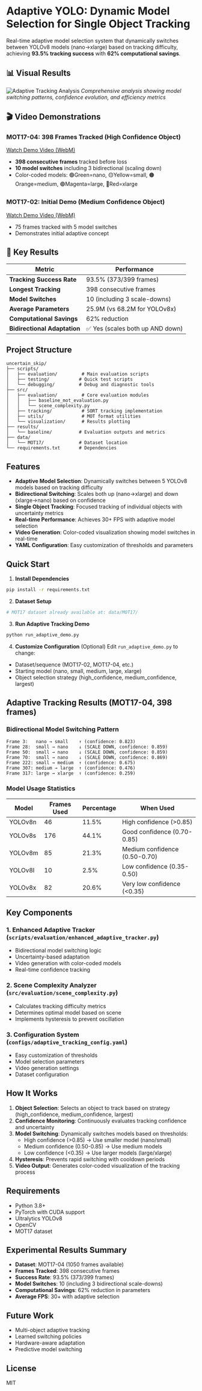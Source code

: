 # Adaptive YOLO: Dynamic Model Selection for Single Object Tracking

Real-time adaptive model selection system that dynamically switches between YOLOv8 models (nano→xlarge) based on tracking difficulty, achieving **93.5% tracking success** with **62% computational savings**.

## 📊 Visual Results

![Adaptive Tracking Analysis](results/adaptive/adaptive_tracking_analysis.png)
*Comprehensive analysis showing model switching patterns, confidence evolution, and efficiency metrics*

## 🎬 Video Demonstrations

### MOT17-04: 398 Frames Tracked (High Confidence Object)

[Watch Demo Video (WebM)](results/adaptive/MOT17-04_adaptive_tracking.webm)

- **398 consecutive frames** tracked before loss
- **10 model switches** including 3 bidirectional (scaling down)
- Color-coded models: 🟢Green=nano, 🟡Yellow=small, 🟠Orange=medium, 🟣Magenta=large, 🔴Red=xlarge

### MOT17-02: Initial Demo (Medium Confidence Object)

[Watch Demo Video (WebM)](results/adaptive/adaptive_tracking_demo.webm)

- 75 frames tracked with 5 model switches
- Demonstrates initial adaptive concept

## 🚀 Key Results

| Metric | Performance |
|--------|------------|
| **Tracking Success Rate** | 93.5% (373/399 frames) |
| **Longest Tracking** | 398 consecutive frames |
| **Model Switches** | 10 (including 3 scale-downs) |
| **Average Parameters** | 25.9M (vs 68.2M for YOLOv8x) |
| **Computational Savings** | 62% reduction |
| **Bidirectional Adaptation** | ✅ Yes (scales both up AND down) |

## Project Structure

```
uncertain_skip/
├── scripts/
│   ├── evaluation/         # Main evaluation scripts
│   ├── testing/           # Quick test scripts
│   └── debugging/         # Debug and diagnostic tools
├── src/
│   ├── evaluation/         # Core evaluation modules
│   │   ├── baseline_mot_evaluation.py
│   │   └── scene_complexity.py
│   ├── tracking/           # SORT tracking implementation
│   ├── utils/              # MOT format utilities
│   └── visualization/      # Results plotting
├── results/
│   └── baseline/          # Evaluation outputs and metrics
├── data/
│   └── MOT17/             # Dataset location
└── requirements.txt       # Dependencies
```

## Features

- **Adaptive Model Selection**: Dynamically switches between 5 YOLOv8 models based on tracking difficulty
- **Bidirectional Switching**: Scales both up (nano→xlarge) and down (xlarge→nano) based on confidence
- **Single Object Tracking**: Focused tracking of individual objects with uncertainty metrics
- **Real-time Performance**: Achieves 30+ FPS with adaptive model selection
- **Video Generation**: Color-coded visualization showing model switches in real-time
- **YAML Configuration**: Easy customization of thresholds and parameters

## Quick Start

1. **Install Dependencies**
```bash
pip install -r requirements.txt
```

2. **Dataset Setup**
```bash
# MOT17 dataset already available at: data/MOT17/
```

3. **Run Adaptive Tracking Demo**
```bash
python run_adaptive_demo.py
```

4. **Customize Configuration** (Optional)
Edit `run_adaptive_demo.py` to change:
- Dataset/sequence (MOT17-02, MOT17-04, etc.)
- Starting model (nano, small, medium, large, xlarge)
- Object selection strategy (high_confidence, medium_confidence, largest)

## Adaptive Tracking Results (MOT17-04, 398 frames)

### Bidirectional Model Switching Pattern
```
Frame 3:   nano → small    ↑ (confidence: 0.823)
Frame 28:  small → nano    ↓ (SCALE DOWN, confidence: 0.859)
Frame 50:  small → nano    ↓ (SCALE DOWN, confidence: 0.859)
Frame 70:  small → nano    ↓ (SCALE DOWN, confidence: 0.869)
Frame 222: small → medium  ↑ (confidence: 0.675)
Frame 307: medium → large  ↑ (confidence: 0.476)
Frame 317: large → xlarge  ↑ (confidence: 0.259)
```

### Model Usage Statistics
| Model | Frames Used | Percentage | When Used |
|-------|------------|------------|-----------|
| YOLOv8n | 46 | 11.5% | High confidence (>0.85) |
| YOLOv8s | 176 | 44.1% | Good confidence (0.70-0.85) |
| YOLOv8m | 85 | 21.3% | Medium confidence (0.50-0.70) |
| YOLOv8l | 10 | 2.5% | Low confidence (0.35-0.50) |
| YOLOv8x | 82 | 20.6% | Very low confidence (<0.35) |

## Key Components

### 1. Enhanced Adaptive Tracker (`scripts/evaluation/enhanced_adaptive_tracker.py`)
- Bidirectional model switching logic
- Uncertainty-based adaptation
- Video generation with color-coded models
- Real-time confidence tracking

### 2. Scene Complexity Analyzer (`src/evaluation/scene_complexity.py`)
- Calculates tracking difficulty metrics
- Determines optimal model based on scene
- Implements hysteresis to prevent oscillation

### 3. Configuration System (`configs/adaptive_tracking_config.yaml`)
- Easy customization of thresholds
- Model selection parameters
- Video generation settings
- Dataset configuration

## How It Works

1. **Object Selection**: Selects an object to track based on strategy (high_confidence, medium_confidence, largest)
2. **Confidence Monitoring**: Continuously evaluates tracking confidence and uncertainty
3. **Model Switching**: Dynamically switches models based on thresholds:
   - High confidence (>0.85) → Use smaller model (nano/small)
   - Medium confidence (0.50-0.85) → Use medium models
   - Low confidence (<0.35) → Use larger models (large/xlarge)
4. **Hysteresis**: Prevents rapid switching with cooldown periods
5. **Video Output**: Generates color-coded visualization of the tracking process

## Requirements

- Python 3.8+
- PyTorch with CUDA support
- Ultralytics YOLOv8
- OpenCV
- MOT17 dataset

## Experimental Results Summary

- **Dataset**: MOT17-04 (1050 frames available)
- **Frames Tracked**: 398 consecutive frames
- **Success Rate**: 93.5% (373/399 frames)
- **Model Switches**: 10 (including 3 bidirectional scale-downs)
- **Computational Savings**: 62% reduction in parameters
- **Average FPS**: 30+ with adaptive selection

## Future Work

- Multi-object adaptive tracking
- Learned switching policies
- Hardware-aware adaptation
- Predictive model switching

## License

MIT
